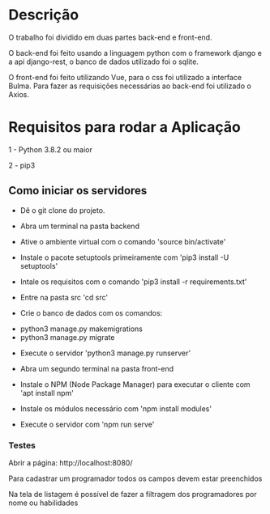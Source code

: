 # Descrição

O trabalho foi dividido em duas partes back-end e front-end.

O back-end foi feito usando a linguagem python com o framework django e a api django-rest, o banco de dados utilizado foi o sqlite.

O front-end foi feito utilizando Vue, para o css foi utilizado a interface Bulma. Para fazer as requisições necessárias ao back-end foi utilizado o Axios.

# Requisitos para rodar a Aplicação

1 - Python 3.8.2 ou maior

2 - pip3

## Como iniciar os servidores

* Dê o git clone do projeto.

* Abra um terminal na pasta backend

* Ative o ambiente virtual com o comando 'source bin/activate'

* Instale o pacote setuptools primeiramente com 'pip3 install -U setuptools'

* Intale os requisitos com o comando 'pip3 install -r requirements.txt'

* Entre na pasta src 'cd src'

* Crie o banco de dados com os comandos:
- python3 manage.py makemigrations
- python3 manage.py migrate

* Execute o servidor 'python3 manage.py runserver'

* Abra um segundo terminal na pasta front-end

* Instale o NPM (Node Package Manager) para executar o cliente com 'apt install npm'

* Instale os módulos necessário com 'npm install modules'

* Execute o servidor com 'npm run serve'

### Testes 

Abrir a página: http://localhost:8080/

Para cadastrar um programador todos os campos devem estar preenchidos

Na tela de listagem é possível de fazer a filtragem dos programadores por nome ou habilidades